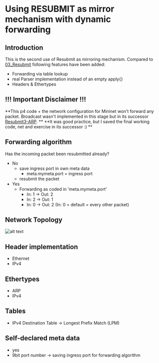 # Using RESUBMIT as mirror mechanism with dynamic forwarding

## Introduction

This is the second use of Resubmit as mirroring mechanism. Compared to [03_Resubmit](https://github.com/Selltowitz/p4/tree/main/VM_Exercices/03_Resubmit) following features have been added:
- Forwarding via table lookup
- real Parser implementation instead of an empty apply{}
- Headers & Ethertypes 

## !!! Important Disclaimer !!!
**This p4 code + the network configuration for Mininet won't forward any packet. Broadcast wasn't implemented in this stage but in its successor [Resubmit3-ARP](https://github.com/Selltowitz/p4/tree/main/VM_Exercices/05_Resubmit3-ARP). **
**It was good practice, but I saved the final working code, net and exercise in its successor :) ** 

## Forwarding algorithm
Has the incoming packet been resubmitted already?
- No
	- save ingress port in own meta data
		- meta.mymeta.port = ingress port
	- resubmit the packet
- Yes
	- Forwarding as coded in 'meta.mymeta.port'
		- In: 1 -> Out: 2
		- In: 2 -> Out: 1
		- In: 0 -> Out: 2 (In: 0 = default = every other packet)
		


## Network Topology
![alt text](https://github.com/Selltowitz/p4/blob/main/Topo-Drawings/Reusbmit2-ip.png?raw=true)

## Header implementation
- Ethernet
- IPv4

## Ethertypes
- ARP
- IPv4

## Tables
- IPv4 Destination Table -> Longest Prefix Match (LPM)

## Self-declared meta data
- yes
- 9bit port number -> saving ingress port for forwarding algorithm
